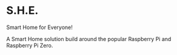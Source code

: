 # S.H.E.
Smart Home for Everyone!

A Smart Home solution build around the popular Raspberry Pi and Raspberry Pi Zero.
